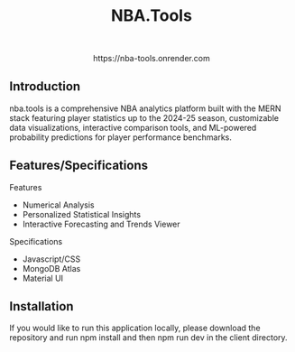 <h1 align="center"> NBA.Tools </h1> <br>
<p align="center">
https://nba-tools.onrender.com
</p>

## Introduction

nba.tools is a comprehensive NBA analytics platform built with the MERN stack featuring  player statistics up to the 2024-25 season, customizable data visualizations, interactive comparison tools, and ML-powered probability predictions for player performance benchmarks.

## Features/Specifications

Features
- Numerical Analysis
- Personalized Statistical Insights
- Interactive Forecasting and Trends Viewer

Specifications
- Javascript/CSS
- MongoDB Atlas
- Material UI

## Installation

If you would like to run this application locally, please download the repository and run npm install and then npm run dev in the client directory.
